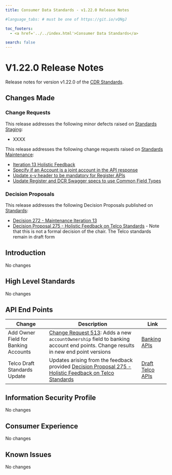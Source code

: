 ```yaml
---
title: Consumer Data Standards - v1.22.0 Release Notes

#language_tabs: # must be one of https://git.io/vQNgJ

toc_footers:
  - <a href='../../index.html'>Consumer Data Standards</a>

search: false
---
```


# V1.22.0 Release Notes
Release notes for version v1.22.0 of the [CDR Standards](../../index.html).

## Changes Made
### Change Requests

This release addresses the following minor defects raised on [Standards Staging](https://github.com/ConsumerDataStandardsAustralia/standards-staging/issues):

- XXXX

This release addresses the following change requests raised on [Standards Maintenance](https://github.com/ConsumerDataStandardsAustralia/standards-maintenance/issues):

- [Iteration 13 Holistic Feedback](https://github.com/ConsumerDataStandardsAustralia/standards-maintenance/issues/551)
- [Specify if an Account is a joint account in the API response](https://github.com/ConsumerDataStandardsAustralia/standards-maintenance/issues/513)
- [Update x-v header to be mandatory for Register APIs](https://github.com/ConsumerDataStandardsAustralia/standards-maintenance/issues/544)
- [Update Register and DCR Swagger specs to use Common Field Types](https://github.com/ConsumerDataStandardsAustralia/standards-maintenance/issues/546)


### Decision Proposals

This release addresses the following Decision Proposals published on [Standards](https://github.com/ConsumerDataStandardsAustralia/standards/issues):

- [Decision 272 - Maintenance Iteration 13](https://github.com/ConsumerDataStandardsAustralia/standards/issues/272)
- [Decision Proposal 275 - Holistic Feedback on Telco Standards](https://github.com/ConsumerDataStandardsAustralia/standards/issues/275) - Note that this is not a formal decision of the chair.  The Telco standards remain in draft form

## Introduction

No changes

## High Level Standards

No changes


## API End Points

|Change|Description|Link|
|------|-----------|----|
| Add Owner Field for Banking Accounts | [Change Request 513](https://github.com/ConsumerDataStandardsAustralia/standards-maintenance/issues/513): Adds a new `accountOwnership` field to banking account end points.  Change results in new end point versions | [Banking APIs](../../#banking-apis) |
| Telco Draft Standards Update | Updates arising from the feedback provided [Decision Proposal 275 - Holistic Feedback on Telco Standards](https://github.com/ConsumerDataStandardsAustralia/standards/issues/275) | [Draft Telco APIs](../../#telco-apis) |


## Information Security Profile

No changes

## Consumer Experience

No changes

## Known Issues

No changes
